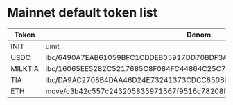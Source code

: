 # Mainnet default token list

| Token  | Denom |
|--------|-------|
| INIT   | uinit |
| USDC   | ibc/6490A7EAB61059BFC1CDDEB05917DD70BDF3A611654162A1A47DB930D40D8AF4 |
| MILKTIA| ibc/16065EE5282C5217685C8F084FC44864C25C706AC37356B0D62811D50B96920F |
| TIA    | ibc/DA9AC2708B4DAA46D24E73241373CDCC850BC6446E8E0906A4062152B649DDD3 |
| ETH    | move/c3b42c557c243205835971567f9516c78208f342023cf1c0c15ed8f3d3a6a271 |

